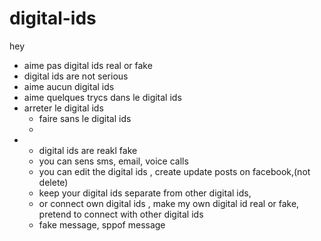 # digital-ids
hey
- aime pas digital ids real or fake
- digital ids are not serious
- aime aucun digital ids
- aime quelques trycs dans le  digital ids
- arreter le digital ids
  - faire sans le digital ids
  - 
- - digital ids are reakl fake
  - you can sens sms, email, voice calls
  - you can edit the digital ids , create update posts on facebook,(not delete)
  - keep your digital ids separate from other digital ids,
  - or connect own digital ids , make my own digital id real or fake, pretend to connect with other digital ids
  - fake message, sppof message 
